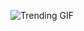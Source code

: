 ![Trending GIF](https://media2.giphy.com/media/v1.Y2lkPThiYjIxNzcybmtuNWN1cDV1ZHB2cXJhNm5reGNqMWx0ZDN4eTBuOWgxaWh6NTd1YSZlcD12MV9naWZzX3NlYXJjaCZjdD1n/MT5UUV1d4CXE2A37Dg/giphy.gif)
